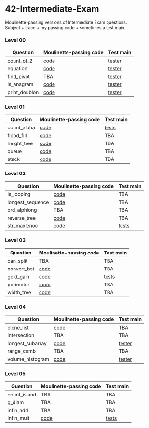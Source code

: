 # 42-Intermediate-Exam
Moulinette-passing versions of Intermediate Exam questions.<br>Subject + trace + my passing code + sometimes a test main.

<div style="column-width: 50%;">

### Level 00
| Question      | Moulinette-passing code        | Test main
| ------------- | ------------------------------ | ----------------
| count_of_2    | [code](./0-count_of_2/mine)    | [tester](./0-count_of_2/tester)
| equation      | [code](./0-equation/mine)      | [tester](./0-equation/tester)
| find_pivot    | TBA                            | [tester](./0-find_pivot/tester)
| is_anagram    | [code](./0-is_anagram/mine)    | [tester](./0-is_anagram/tester)
| print_doublon | [code](./0-print_doublon/mine) | [tester](./0-print_doublon/tester)

### Level 01
| Question    | Moulinette-passing code      | Test main
| ----------- | ---------------------------- | ----------------
| count_alpha | [code](./1-count_alpha/mine) | [tests](./1-count_alpha/tester)
| flood_fill  | [code](./1-flood_fill/mine)  | TBA
| height_tree | [code](./1-height_tree/mine) | TBA
| queue       | [code](./1-queue/mine)       | TBA
| stack       | [code](./1-stack/mine)       | TBA

### Level 02
| Question         | Moulinette-passing code           | Test main
| ---------------- | --------------------------------- | ----------------
| is_looping       | [code](./2-is_looping/mine)       | TBA
| longest_sequence | [code](./2-longest_sequence/mine) | TBA
| ord_alphlong     | TBA                               | TBA
| reverse_tree     | [code](./2-reverse_tree/mine)     | TBA
| str_maxlenoc     | [code](./2-str_maxlenoc/mine)     | [tests](./2-str_maxlenoc/tester)

### Level 03
| Question    | Moulinette-passing code      | Test main
| ----------- | ---------------------------- | ----------------
| can_split   | TBA                          | TBA
| convert_bst | [code](./3-convert_bst/mine) | TBA
| gold_gain   | [code](./3-gold_gain/mine)   | [tests](./3-gold_gain/tester)
| perimeter   | [code](./3-perimeter/mine)   | TBA
| width_tree  | [code](./3-width_tree/mine)  | TBA

### Level 04
| Question         | Moulinette-passing code           | Test main
| ---------------- | --------------------------------- | ----------------
| clone_list       | [code](./4-clone_list/mine)       | TBA
| intersection     | TBA                               | TBA
| longest_subarray | [code](./4-longest_subarray/mine) | [tester](./4-longest_subarray/tester)
| range_comb       | TBA                               | TBA
| volume_histogram | [code](./4-volume_histogram/mine) | [tester](./4-volume_histogram/tester)

### Level 05
| Question     | Moulinette-passing code      | Test main
| ------------ | ---------------------------- | ----------------
| count_island | TBA                          | TBA
| g_diam       | TBA                          | TBA
| infin_add    | TBA                          | TBA
| infin_mult   | [code](./5-infin_mult/mine)  | [tests](./5-infin_mult/tester)

</div>
